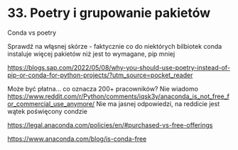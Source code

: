 # 33. Poetry i grupowanie pakietów

Conda vs poetry

Sprawdź na włąsnej skórze - faktycznie co do niektórych bilbiotek conda instaluje więcej pakietów niż jest to wymagane, pip mniej

https://blogs.sap.com/2022/05/08/why-you-should-use-poetry-instead-of-pip-or-conda-for-python-projects/?utm_source=pocket_reader

Może być płatna... co oznacza 200+ pracowników? Nie wiadomo https://www.reddit.com/r/Python/comments/iqsk3y/anaconda_is_not_free_for_commercial_use_anymore/ 
Nie ma jasnej odpowiedzi, na reddicie jest wątek poświęcony condzie

https://legal.anaconda.com/policies/en/#purchased-vs-free-offerings

https://www.anaconda.com/blog/is-conda-free


